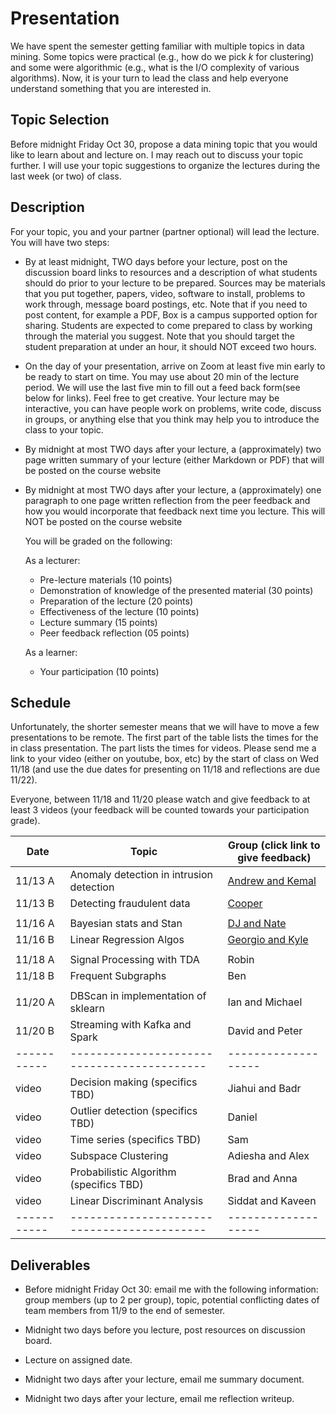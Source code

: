 # Presentation

We have spent the semester getting familiar with multiple topics in data mining.
Some topics were practical (e.g., how do we pick *k* for clustering) and some
were algorithmic (e.g., what is the I/O complexity of various algorithms).  Now,
it is your turn to lead the class and help everyone understand something that
you are interested in.

## Topic Selection

Before midnight Friday Oct 30, propose a data mining topic that you
would like to learn about and lecture on. I may reach out to discuss your topic
further.  I will use your topic suggestions to organize the lectures during the
last week (or two) of class.

## Description

For your topic, you and your partner (partner optional) will lead the lecture.
You will have two steps:

* By at least midnight, TWO days before your lecture, post on the discussion
  board links to resources and a description of what students should do prior to
  your lecture to be prepared. Sources may be materials that you put together,
  papers, video, software to install, problems to work through, message board
  postings, etc.  Note that if you need to post content, for example a PDF, Box
  is a campus supported option for sharing.  Students are expected to come
  prepared to class by working through the material you suggest. Note that you
  should target the student preparation at under an hour, it should NOT exceed
  two hours.

* On the day of your presentation, arrive on Zoom at least five min early to be
  ready to start on time. You may use about 20 min of the lecture period.
  We will use the last five min to fill out a feed back form(see below for links).
  Feel free to get creative. Your lecture may be interactive, you can have
  people work on problems, write code, discuss in groups, or anything else that
  you think may help you to introduce the class to your topic.

* By midnight at most TWO days after your lecture, a (approximately) two page
  written summary of your lecture (either Markdown or PDF) that will be posted
  on the course website

* By midnight at most TWO days after your lecture, a (approximately) one
  paragraph to one page written reflection from the peer feedback and how you
  would incorporate that feedback next time you lecture.  This will NOT be
  posted on the course website

  You will be
  graded on the following:

  As a lecturer:

    - Pre-lecture materials (10 points)
    - Demonstration of knowledge of the presented material (30 points)
    - Preparation of the lecture (20 points)
    - Effectiveness of the lecture (10 points)
    - Lecture summary (15 points)
    - Peer feedback reflection (05 points)

  As a learner:

    - Your participation (10 points)

## Schedule

Unfortunately, the shorter semester means that we will have to move a few
presentations to be remote.  The first part of the table lists the times for the
in class presentation.  The part lists the times for videos.  Please send me a
link to your video (either on youtube, box, etc) by the start of class on Wed
11/18 (and use the due dates for presenting on 11/18 and reflections are due
11/22).

Everyone, between 11/18 and 11/20 please watch and give
feedback to at least 3 videos (your feedback will be counted towards your
participation grade).

| Date      | Topic                                     | Group (click link to give feedback)                       |
|-----------|-------------------------------------------|-----------------------------------------------------------|
| 11/13 A   | Anomaly detection in intrusion detection  | [Andrew and Kemal](https://forms.gle/aYrUHCaKcbjW6d969)   |
| 11/13 B   | Detecting fraudulent data                 | [Cooper](https://forms.gle/Te87gW8KDBgUe5ja6)             |
|           |                                           |                                                           |
| 11/16 A   | Bayesian stats and Stan                   | [DJ and Nate](https://forms.gle/eF5xUQKgeRKRmHY88)        |
| 11/16 B   | Linear Regression Algos                   | [Georgio and Kyle](https://forms.gle/vqTJnATcSBT9rwRo7)   |
|           |                                           |                   |
| 11/18 A   | Signal Processing with TDA                | Robin             |
| 11/18 B   | Frequent Subgraphs                        | Ben               |
|           |                                           |                   |
| 11/20 A   | DBScan in implementation of sklearn       | Ian and Michael   |
| 11/20 B   | Streaming with Kafka and Spark            | David and Peter   |
|-----------|-------------------------------------------|-------------------|
| video     | Decision making (specifics TBD)           | Jiahui and Badr   |
| video     | Outlier detection (specifics TBD)         | Daniel            |
| video     | Time series (specifics TBD)               | Sam               |
| video     | Subspace Clustering                       | Adiesha and Alex  |
| video     | Probabilistic Algorithm (specifics TBD)   | Brad and Anna     |
| video     | Linear Discriminant Analysis              | Siddat and Kaveen |
|-----------|-------------------------------------------|-------------------|

## Deliverables

* Before midnight Friday Oct 30: email me with the following information: group
  members (up to 2 per group), topic, potential conflicting dates of team
  members from 11/9 to the end of semester.

* Midnight two days before you lecture, post resources on discussion board.

* Lecture on assigned date.

* Midnight two days after your lecture, email me summary document.

* Midnight two days after your lecture, email me reflection writeup.
